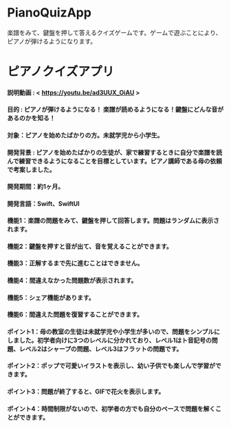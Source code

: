 # PianoQuizApp
楽譜をみて、鍵盤を押して答えるクイズゲームです。ゲームで遊ぶことにより、ピアノが弾けるようになります。

# ピアノクイズアプリ
#### 説明動画 : < https://youtu.be/ad3UUX_OiAU >
#### 目的 : ピアノが弾けるようになる！ 楽譜が読めるようになる！鍵盤にどんな音があるのかを知る！
#### 対象：ピアノを始めたばかりの方。未就学児から小学生。
#### 開発背景 : ピアノを始めたばかりの生徒が、家で練習するときに自分で楽譜を読んで練習できるようになることを目標としています。ピアノ講師である母の依頼で考案しました。
#### 開発期間：約1ヶ月。
#### 開発言語：Swift、SwiftUI

#### 機能1：楽譜の問題をみて、鍵盤を押して回答します。問題はランダムに表示されます。
#### 機能2：鍵盤を押すと音が出て、音を覚えることができます。
#### 機能3：正解するまで先に進むことはできません。
#### 機能4：間違えなかった問題数が表示されます。
#### 機能5：シェア機能があります。
#### 機能6：間違えた問題を復習することができます。

#### ポイント1：母の教室の生徒は未就学児や小学生が多いので、問題をシンプルにしました。初学者向けに3つのレベルに分かれており、レベル1はト音記号の問題、レベル2はシャープの問題、レベル3はフラットの問題です。
#### ポイント2：ポップで可愛いイラストを表示し、幼い子供でも楽しんで学習ができます。
#### ポイント3：問題が終了すると、GIFで花火を表示します。
#### ポイント4：時間制限がないので、初学者の方でも自分のペースで問題を解くことができます。
